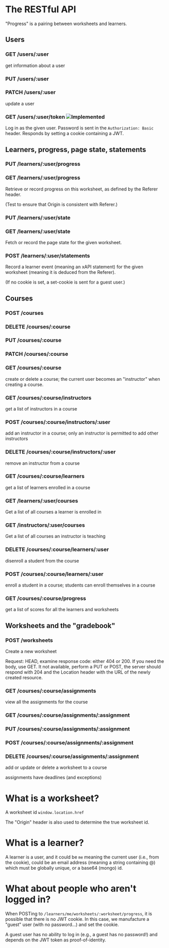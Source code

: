 # The RESTful API

"Progress" is a pairing between worksheets and learners.

## Users

### GET /users/:user

get information about a user

### PUT /users/:user
### PATCH /users/:user

update a user

### GET /users/:user/token ![Implemented](https://img.shields.io/badge/implemented-yes-green.svg)

Log in as the given user.  Password is sent in the `Authorization:
Basic` header.  Responds by setting a cookie containing a JWT.

## Learners, progress, page state, statements

### PUT /learners/:user/progress
### GET /learners/:user/progress

Retrieve or record progress on this worksheet, as defined by the Referer header.

(Test to ensure that Origin is consistent with Referer.)

### PUT /learners/:user/state
### GET /learners/:user/state

Fetch or record the page state for the given worksheet.

### POST /learners/:user/statements

Record a learner event (meaning an xAPI statement) for the given
worksheet (meaning it is deduced from the Referer).

(If no cookie is set, a set-cookie is sent for a guest user.)

## Courses

### POST /courses
### DELETE /courses/:course
### PUT /courses/:course
### PATCH /courses/:course
### GET /courses/:course

create or delete a course; the current user becomes an "instructor"
when creating a course.

### GET /courses/:course/instructors

get a list of instructors in a course

### POST /courses/:course/instructors/:user

add an instructor in a course; only an instructor is permitted to add
other instructors

### DELETE /courses/:course/instructors/:user

remove an instructor from a course

### GET /courses/:course/learners

get a list of learners enrolled in a course

### GET /learners/:user/courses

Get a list of all courses a learner is enrolled in

### GET /instructors/:user/courses

Get a list of all courses an instructor is teaching

### DELETE /courses/:course/learners/:user

disenroll a student from the course

### POST /courses/:course/learners/:user

enroll a student in a course; students can enroll themselves in a course 

### GET /courses/:course/progress

get a list of scores for all the learners and worksheets

## Worksheets and the "gradebook"

### POST /worksheets

Create a new worksheet

Request: HEAD, examine response code: either 404 or 200. If you need
the body, use GET.  It not available, perform a PUT or POST, the
server should respond with 204 and the Location header with the URL of
the newly created resource.

### GET /courses/:course/assignments

view all the assignments for the course

### GET /courses/:course/assignments/:assignment
### PUT /courses/:course/assignments/:assignment
### POST /courses/:course/assignments/:assignment
### DELETE /courses/:course/assignments/:assignment

add or update or delete a worksheet to a course

assignments have deadlines (and exceptions)

# What is a worksheet?

A worksheet id `window.location.href`

The "Origin" header is also used to determine the true worksheet id.

# What is a learner?

A learner is a user, and it could be `me` meaning the current user
(i.e., from the cookie), could be an email address (meaning a string
containing @) which must be globally unique, or a base64 (mongo) id.

# What about people who aren't logged in?

When POSTing to `/learners/me/worksheets/:worksheet/progress`, it is
possible that there is no JWT cookie.  In this case, we manufacture a
"guest" user (with no password...) and set the cookie.

A guest user has no ability to log in (e.g., a guest has no password!)
and depends on the JWT token as proof-of-identity.
